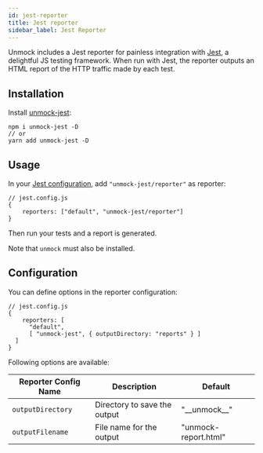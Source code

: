 ```yaml
---
id: jest-reporter
title: Jest reporter
sidebar_label: Jest Reporter
---
```


Unmock includes a Jest reporter for painless integration with [Jest](https://jestjs.io/), a delightful JS testing framework. When run with Jest, the reporter outputs an HTML report of the HTTP traffic made by each test.

## Installation

Install [unmock-jest](https://www.npmjs.com/package/unmock-jest):

```
npm i unmock-jest -D
// or
yarn add unmock-jest -D
```

## Usage

In your [Jest configuration](https://jestjs.io/docs/en/configuration#reporters-array-modulename-modulename-options), add `"unmock-jest/reporter"` as reporter:

```
// jest.config.js
{
    reporters: ["default", "unmock-jest/reporter"]
}
```

Then run your tests and a report is generated.

Note that `unmock` must also be installed.

## Configuration

You can define options in the reporter configuration:

```
// jest.config.js
{
    reporters: [
      "default",
      [ "unmock-jest", { outputDirectory: "reports" } ]
  ]
}
```

Following options are available:

| Reporter Config Name | Description                  | Default              |
| -------------------- | ---------------------------- | -------------------- |
| `outputDirectory`    | Directory to save the output | "\_\_unmock\_\_"     |
| `outputFilename`     | File name for the output     | "unmock-report.html" |
